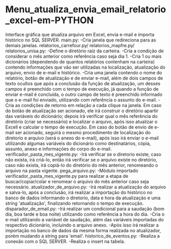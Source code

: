 # Menu_atualiza_envia_email_relatorio_excel-em-PYTHON
Interface gráfica que atualiza arquivo em Excel, envia e-mail e importa histórico no SQL SERVER.
main.py: 
-Cria janela que redireciona para as demais janelas.
relatorios_carrefour.py/ relatorios_mapfre.py/ relatorios_unisa.py: 
-Define o diretório raíz da carteira.
-Cria a condição de considerar o mês anterior como referência caso seja dia 1.
-Cria 1 ou mais dicionários (dependendo de quantos relatórios contenham na carteira) contendo informações que vão ser utilizadas na localização, atualização do arquivo, envio de e-mail e histórico.
-Cria uma janela contendo o nome do relatório, botão de atualização e de enviar e-mail, além de dois campos de texto ocultos que após a conclusão da função de atualização, um desses campos é preenchido com o tempo de execução, já quando a função de enviar e-mail é concluída, o outro campo de texto é preenchido informado que o e-mail foi enviado, utilizando com referência o assunto do e-mail.
-Cria as condições de retorno em relação a cada clique na janela. Em caso do botão de atualização ser acionado, ele irá construir o diretório apartir das variáveis do dicionário; depois irá verificar qual o mês referência do diretório (criar se necessário) e localizar o arquivo, após isso atualizar o Excell e calcular o tempo de execução. Em caso do botão de envio de e-mail ser acionado, seguirá o mesmo procedimento de localização do diretorio e arquivo (será o anexo do e-mail), após isso irá enviar o e-mail utilizando algumas variáveis do dicionário como destinatários, cópia, assunto, anexo e informações do corpo do e-mail.
verificador_pasta_mes_vigente.py: 
-Irá verificar se o diretorio existe, caso não exista, irá criá-lo, então irá verificar se o arquivo existe no diretório, caso não exista, irá copiá-lo do diretório do mês anterior, renomeando o arquivo na pasta vigente.
pega_arquivo.py:
-Módulo importado verificador_pasta_mes_vigente.py para realizar a etapa de buscar/copiar/colar e renomear o arquivo do mês anterior caso seja necessário.
atualizador_de_arquivo.py: 
-Irá realizar a atualização do arquivo e salva-lo, após a conclusão, irá realizar a importação do histórico no banco de dados informando o diretorio, data e hora da atualização e uma string 'atualização', finalizando retornando o tempo de execução.
disparador_de_email.py:
-Irá realizar um condicional para a saudação (bom dia, boa tarde e boa noite) utilizando como referência a hora do dia.
-Cria o e-mail utilizando a variável de saudação, além das variáveis importadas do respectivo dicionário, incluindo o arquivo anexo.
-Após isso irá realizar a importação no banco de dados da mesma forma realizada no atualizador, porém mudando a string para 'email'.
historico_de_eventos.py:
-Realiza a conexão com o SQL SERVER.
-Realiza o insert na tabela.

